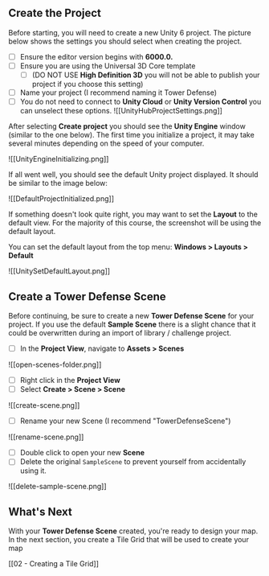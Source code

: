 ## Create the Project
Before starting, you will need to create a new Unity 6 project. The picture below shows the settings you should select when creating the project.
- [ ] Ensure the editor version begins with **6000.0.**
- [ ] Ensure you are using the Universal 3D Core template 
	- [ ] (DO NOT USE **High Definition 3D** you will not be able to publish your project if you choose this setting)
- [ ] Name your project (I recommend naming it Tower Defense)
- [ ] You do not need to connect to **Unity Cloud** or **Unity Version Control** you can unselect these options.
![[UnityHubProjectSettings.png]]

After selecting **Create project** you should see the **Unity Engine** window (similar to the one below). The first time you initialize a project, it may take several minutes depending on the speed of your computer.

![[UnityEngineInitializing.png]]

If all went well, you should see the default Unity project displayed. It should be similar to the image below:

![[DefaultProjectInitialized.png]]

If something doesn't look quite right, you may want to set the **Layout** to the default view. For the majority of this course, the screenshot will be using the default layout.

You can set the default layout from the top menu: **Windows > Layouts > Default**

![[UnitySetDefaultLayout.png]]

## Create a Tower Defense Scene
Before continuing, be sure to create a new **Tower Defense Scene** for your project. If you use the default **Sample Scene** there is a slight chance that it could be overwritten during an import of library / challenge project.

- [ ] In the **Project View**, navigate to **Assets > Scenes**

![[open-scenes-folder.png]]

- [ ] Right click in the **Project View** 
- [ ] Select **Create > Scene > Scene**

![[create-scene.png]]

- [ ] Rename your new Scene (I recommend "TowerDefenseScene")

![[rename-scene.png]]

- [ ] Double click to open your new **Scene**
- [ ] Delete the original `SampleScene` to prevent yourself from accidentally using it.

![[delete-sample-scene.png]]
## What's Next

With your **Tower Defense Scene** created, you're ready to design your map. In the next section, you create a Tile Grid that will be used to create your map

[[02 - Creating a Tile Grid]]